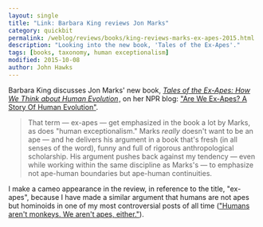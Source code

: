 ```yaml
---
layout: single
title: "Link: Barbara King reviews Jon Marks"
category: quickbit
permalink: /weblog/reviews/books/king-reviews-marks-ex-apes-2015.html
description: "Looking into the new book, 'Tales of the Ex-Apes'."
tags: [books, taxonomy, human exceptionalism]
modified: 2015-10-08
author: John Hawks
---
```


Barbara King discusses Jon Marks' new book, <a href="http://www.amazon.com/gp/product/0520285824/ref=as_li_tl?ie=UTF8&camp=1789&creative=390957&creativeASIN=0520285824&linkCode=as2&tag=johnhawksanth-20&linkId=LOC7LGMDOH4EZLPQ"><em>Tales of the Ex-Apes: How We Think about Human Evolution</em></a><img src="http://ir-na.amazon-adsystem.com/e/ir?t=johnhawksanth-20&l=as2&o=1&a=0520285824" width="1" height="1" border="0" alt="" style="border:none !important; margin:0px !important;" />, on her NPR blog: <a href="http://www.npr.org/sections/13.7/2015/10/08/446877747/are-we-ex-apes-a-story-of-human-evolution">"Are We Ex-Apes? A Story Of Human Evolution"</a>. 

<blockquote>That term — ex-apes — get emphasized in the book a lot by Marks, as does "human exceptionalism." Marks <em>really</em> doesn't want to be an ape — and he delivers his argument in a book that's fresh (in all senses of the word), funny and full of rigorous anthropological scholarship. His argument pushes back against my tendency — even while working within the same discipline as Marks's — to emphasize not ape-human boundaries but ape-human continuities.</blockquote>


I make a cameo appearance in the review, in reference to the title, "ex-apes", because I have made a similar argument that humans are not apes but hominoids in one of my most controversial posts of all time (<a href="http://johnhawks.net/weblog/topics/phylogeny/taxonomy/humans-arent-apes-2012.html">"Humans aren't monkeys. We aren't apes, either."</a>). 
